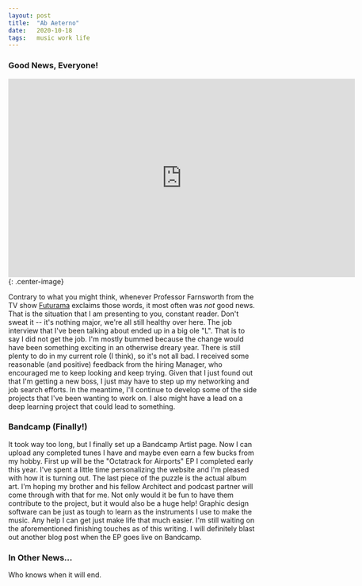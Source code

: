 ```yaml
---
layout: post
title:  "Ab Aeterno"
date:   2020-10-18
tags:   music work life
---
```


### Good News, Everyone!

<iframe width="700" height="400" src="https://www.youtube.com/embed/g8IVI0sZ6F8" frameborder="0" allowfullscreen></iframe>{: .center-image}

Contrary to what you might think, whenever Professor Farnsworth from the TV show <u>Futurama</u> exclaims those words, it most often was _not_ good news. That is the situation that I am presenting to you, constant reader. Don't sweat it -- it's nothing major, we're all still healthy over here. The job interview that I've been talking about ended up in a big ole "L". That is to say I did not get the job. I'm mostly bummed because the change would have been something exciting in an otherwise dreary year. There is still plenty to do in my current role (I think), so it's not all bad. I received some reasonable (and positive) feedback from the hiring Manager, who encouraged me to keep looking and keep trying. Given that I just found out that I'm getting a new boss, I just may have to step up my networking and job search efforts. In the meantime, I'll continue to develop some of the side projects that I've been wanting to work on. I also might have a lead on a deep learning project that could lead to something.

### Bandcamp (Finally!)

It took way too long, but I finally set up a Bandcamp Artist page. Now I can upload any completed tunes I have and maybe even earn a few bucks from my hobby. First up will be the "Octatrack for Airports" EP I completed early this year. I've spent a little time personalizing the website and I'm pleased with how it is turning out. The last piece of the puzzle is the actual album art. I'm hoping my brother and his fellow Architect and podcast partner will come through with that for me. Not only would it be fun to have them contribute to the project, but it would also be a huge help! Graphic design software can be just as tough to learn as the instruments I use to make the music. Any help I can get just make life that much easier. I'm still waiting on the aforementioned finishing touches as of this writing. I will definitely blast out another blog post when the EP goes live on Bandcamp.

### In Other News...

Who knows when it will end.
